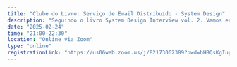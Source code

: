 ```yaml
---
title: "Clube do Livro: Serviço de Email Distribuído - System Design"
description: "Seguindo o livro System Design Interview vol. 2. Vamos entrar no cap. 24 - Serviço de Email Distribuído"
date: "2025-02-24"
time: "21:00-22:30"
location: "Online via Zoom"
type: "online"
registrationLink: "https://us06web.zoom.us/j/82173062389?pwd=hHBQsKgIup7tqHe0OeFhyToEzXJcko.1"
---
```

